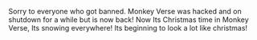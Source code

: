 Sorry to everyone who got banned. Monkey Verse was hacked and on shutdown for a while but is now back! Now Its Christmas time in Monkey Verse, Its snowing everywhere! Its beginning to look a lot like christmas!
